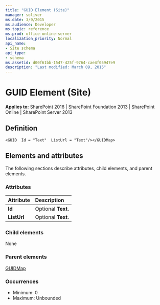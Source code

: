 ```yaml
---
title: "GUID Element (Site)"
manager: soliver
ms.date: 3/9/2015
ms.audience: Developer
ms.topic: reference
ms.prod: office-online-server
localization_priority: Normal
api_name:
- Site schema
api_type:
- schema
ms.assetid: d00f61bb-1547-425f-9764-cae4f05947e9
description: "Last modified: March 09, 2015"
---
```


# GUID Element (Site)

**Applies to:** SharePoint 2016 | SharePoint Foundation 2013 | SharePoint Online | SharePoint Server 2013

## Definition

```VB.net
<GUID  Id = "Text"  ListUrl = "Text"/></GUIDMap>
```

## Elements and attributes

The following sections describe attributes, child elements, and parent elements.

### Attributes

|**Attribute**|**Description**|
|:-----|:-----|
|**Id** <br/> |Optional **Text**.  <br/> |
|**ListUrl** <br/> |Optional **Text**.  <br/> |
   
### Child elements

None
   
### Parent elements

[GUIDMap](guidmap-element-site.md)
   
### Occurrences

- Minimum: 0  
- Maximum: Unbounded 
   

